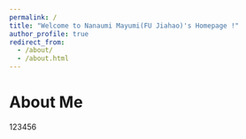 ```yaml
---
permalink: /
title: "Welcome to Nanaumi Mayumi(FU Jiahao)'s Homepage !"
author_profile: true
redirect_from: 
  - /about/
  - /about.html
---
```


About Me
======
123456
